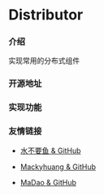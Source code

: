 # Distributor  

### 介绍
实现常用的分布式组件

### 开源地址



### 实现功能
### 

### 友情链接
 + [水不要鱼 & GitHub](https://github.com/FishGoddess)

 + [Mackyhuang & GitHub](https://github.com/Mackyhuang)

 + [MaDao & GitHub](https://github.com/Madaovo)